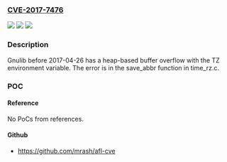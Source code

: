 ### [CVE-2017-7476](https://cve.mitre.org/cgi-bin/cvename.cgi?name=CVE-2017-7476)
![](https://img.shields.io/static/v1?label=Product&message=Gnulib%20before%202017-04-26&color=blue)
![](https://img.shields.io/static/v1?label=Version&message=Gnulib%20before%202017-04-26%20&color=brightgreen)
![](https://img.shields.io/static/v1?label=Vulnerability&message=heap-based%20buffer%20overflow&color=brightgreen)

### Description

Gnulib before 2017-04-26 has a heap-based buffer overflow with the TZ environment variable. The error is in the save_abbr function in time_rz.c.

### POC

#### Reference
No PoCs from references.

#### Github
- https://github.com/mrash/afl-cve

